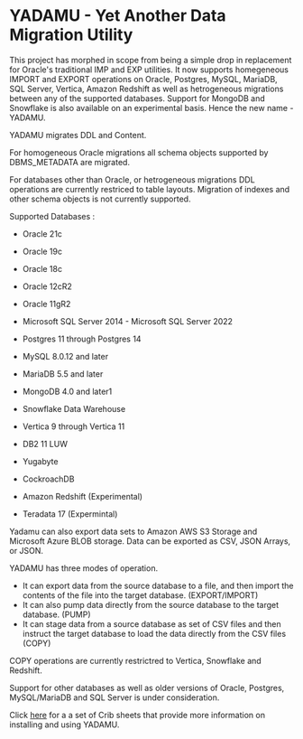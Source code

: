 # YADAMU - Yet Another Data Migration Utility

This project has morphed in scope from being a simple drop in replacement for Oracle's traditional IMP and EXP utilities.
It now supports homegeneous IMPORT and EXPORT operations on Oracle, Postgres, MySQL, MariaDB, SQL Server, Vertica, Amazon Redshift as well as hetrogeneous migrations between any of the supported databases. Support for MongoDB and Snowflake is also available on an experimental basis. Hence the new name - YADAMU. 

YADAMU migrates DDL and Content.

For homogeneous Oracle migrations all schema objects supported by DBMS_METADATA are migrated.

For databases other than Oracle, or hetrogeneous migrations DDL operations are currently restriced to table layouts. Migration of indexes and other schema objects is not currently supported.

Supported Databases :
* Oracle 21c
* Oracle 19c
* Oracle 18c
* Oracle 12cR2
* Oracle 11gR2
* Microsoft SQL Server 2014 - Microsoft SQL Server 2022
* Postgres 11 through Postgres 14
* MySQL 8.0.12 and later
* MariaDB 5.5 and later
* MongoDB 4.0 and later1
* Snowflake Data Warehouse
* Vertica 9 through Vertica 11
* DB2 11 LUW
* Yugabyte
* CockroachDB

* Amazon Redshift (Experimental)
* Teradata 17 (Expermintal)

Yadamu can also export data sets to Amazon AWS S3 Storage and Microsoft Azure BLOB storage. Data can be exported as CSV, JSON Arrays, or JSON.

YADAMU has three modes of operation. 
* It can export data from the source database to a file, and then import the contents of the file into the target database. (EXPORT/IMPORT)
* It can also pump data directly from the source database to the target database. (PUMP)
* It can stage data from a source database as set of CSV files and then instruct the target database to load the data directly from the CSV files (COPY)

COPY operations are currently restrictred to Vertica, Snowflake and Redshift.

Support for other databases as well as older versions of Oracle, Postgres, MySQL/MariaDB and SQL Server is under consideration.

Click [here](doc/README.md) for a a set of Crib sheets that provide more information on installing and using YADAMU.
